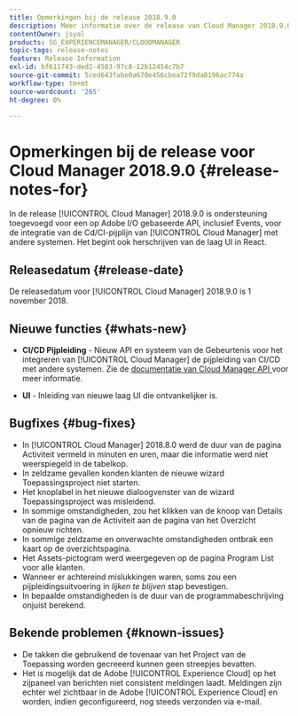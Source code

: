 ```yaml
---
title: Opmerkingen bij de release 2018.9.0
description: Meer informatie over de release van Cloud Manager 2018.9.0.
contentOwner: jsyal
products: SG_EXPERIENCEMANAGER/CLOUDMANAGER
topic-tags: release-notes
feature: Release Information
exl-id: bf611743-ded2-4503-97c8-12b12454c7b7
source-git-commit: 5ced643fabe0a670e456cbea72f9da8196ac774a
workflow-type: tm+mt
source-wordcount: '265'
ht-degree: 0%

---
```


# Opmerkingen bij de release voor Cloud Manager 2018.9.0 {#release-notes-for}

In de release [!UICONTROL Cloud Manager] 2018.9.0 is ondersteuning toegevoegd voor een op Adobe I/O gebaseerde API, inclusief Events, voor de integratie van de Cd/CI-pijplijn van [!UICONTROL Cloud Manager] met andere systemen. Het begint ook herschrijven van de laag UI in React.

## Releasedatum {#release-date}

De releasedatum voor [!UICONTROL Cloud Manager] 2018.9.0 is 1 november 2018.

## Nieuwe functies {#whats-new}

* **CI/CD Pijpleiding** - Nieuw API en systeem van de Gebeurtenis voor het integreren van [!UICONTROL Cloud Manager] de pijpleiding van CI/CD met andere systemen. Zie de [ documentatie van Cloud Manager API ](https://developer.adobe.com/experience-cloud/cloud-manager/) voor meer informatie.

* **UI** - Inleiding van nieuwe laag UI die ontvankelijker is.

## Bugfixes {#bug-fixes}

* In [!UICONTROL Cloud Manager] 2018.8.0 werd de duur van de pagina Activiteit vermeld in minuten en uren, maar die informatie werd niet weerspiegeld in de tabelkop.
* In zeldzame gevallen konden klanten de nieuwe wizard Toepassingsproject niet starten.
* Het knoplabel in het nieuwe dialoogvenster van de wizard Toepassingsproject was misleidend.
* In sommige omstandigheden, zou het klikken van de knoop van Details van de pagina van de Activiteit aan de pagina van het Overzicht opnieuw richten.
* In sommige zeldzame en onverwachte omstandigheden ontbrak een kaart op de overzichtspagina.
* Het Assets-pictogram werd weergegeven op de pagina Program List voor alle klanten.
* Wanneer er achtereind mislukkingen waren, soms zou een pijpleidingsuitvoering in *lijken te blijven* stap bevestigen.
* In bepaalde omstandigheden is de duur van de programmabeschrijving onjuist berekend.

## Bekende problemen {#known-issues}

* De takken die gebruikend de tovenaar van het Project van de Toepassing worden gecreeerd kunnen geen streepjes bevatten.
* Het is mogelijk dat de Adobe [!UICONTROL Experience Cloud] op het zijpaneel van berichten niet consistent meldingen laadt. Meldingen zijn echter wel zichtbaar in de Adobe [!UICONTROL Experience Cloud] en worden, indien geconfigureerd, nog steeds verzonden via e-mail.
